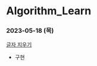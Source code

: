 # Algorithm_Learn
### 2023-05-18 (목)
[글자 지우기](https://school.programmers.co.kr/learn/courses/30/lessons/181900)
- 구현

